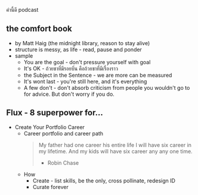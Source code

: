 คำนี้ดี podcast

## the comfort book
- by Matt Haig (the midnight library, reason to stay alive)
- structure is messy, as life - read, pause and ponder
- sample
	- You are the goal - don't pressure yourself with goal
	- It's OK - ถ้วยชาที่มีรอยบิ่น คือถ้วยชาที่มีเรื่องราว
	-  the Subject in the Sentence - we are more can be measured
	- It's wont last - you're still here, and it's everything
	- A few don't - don't absorb criticism from people you wouldn't go to for advice. But don't worry if you do.

## Flux - 8 superpower for...
- Create Your Portfolio Career
	- Career portfolio and career path
	  > My father had one career his entire life
	  > I will have six career in my lifetime.
	  > And my kids will have six career any any one time. 
	  >   - Robin Chase
	- How
		- Create - list skills, be the only, cross pollinate, redesign ID
		- Curate forever